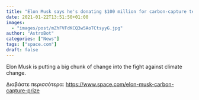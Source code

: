 ```yaml
---
title: "Elon Musk says he's donating $100 million for carbon-capture tech prize"
date: 2021-01-22T13:51:50+01:00
images:
  - "images/post/mZhFVFdKCQ3w5AoTCtsyyG.jpg"
author: "AstroBot"
categories: ["News"]
tags: ["space.com"]
draft: false
---
```


Elon Musk is putting a big chunk of change into the fight against climate change. 

Διαβάστε περισσότερα: https://www.space.com/elon-musk-carbon-capture-prize
